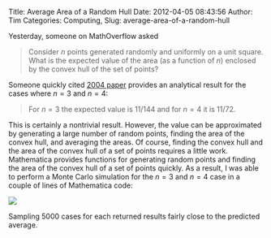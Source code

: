 Title: Average Area of a Random Hull
Date: 2012-04-05 08:43:56
Author: Tim
Categories: Computing,
Slug: average-area-of-a-random-hull

Yesterday, someone on MathOverflow asked

> Consider $n$ points generated randomly and uniformly on a unit square. What is the expected value of the area (as a function of $n$) enclosed by the convex hull of the set of points?

Someone quickly cited [2004 paper](http://www.math.kth.se/~johanph/area12.pdf) provides an analytical result for the cases where $n=3$ and $n=4$:

> For $n=3$ the expected value is $11/144$ and for $n=4$ it is $11/72$.

This is certainly a nontrivial result. However, the value can be approximated by generating a large number of random points, finding the area of the convex hull, and averaging the areas. Of course, finding the convex hull and the area of the convex hull of a set of points requires a little work. Mathematica provides functions for generating random points and finding the area of the convex hull of a set of points quickly. As a result, I was able to perform a Monte Carlo simulation for the $n=3$ and $n=4$ case in a couple of lines of Mathematica code:

[![](/uploads/2012/04/Screen-Shot-2012-04-04-at-11.29.04-AM.png)](/uploads/2012/04/Screen-Shot-2012-04-04-at-11.29.04-AM.png)

Sampling 5000 cases for each returned results fairly close to the predicted average.
